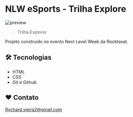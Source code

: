 # NLW eSports - Trilha Explore

![preview](./)

>Trilha Explorer

Projeto construido no evento Next Level Week da Rocktseat.

 ##  🛠 Tecnologias

 - HTML
 - CSS
 - Git e Github

 ## ❤️ Contato

 Rychard.vieira2@gmail.com
